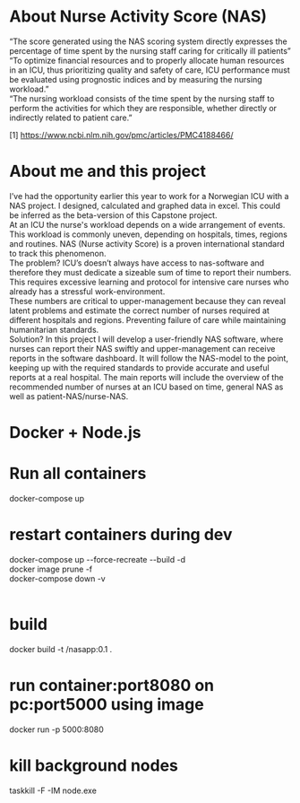 # About Nurse Activity Score (NAS)

“The score generated using the NAS scoring system directly expresses the percentage of time spent by the nursing staff caring for critically ill patients”<br>
“To optimize financial resources and to properly allocate human resources in an ICU, thus prioritizing quality and safety of care, ICU performance must be evaluated using prognostic indices and by measuring the nursing workload.”<br>
“The nursing workload consists of the time spent by the nursing staff to perform the activities for which they are responsible, whether directly or indirectly related to patient care.”<br>

[1] https://www.ncbi.nlm.nih.gov/pmc/articles/PMC4188466/

# About me and this project

I’ve had the opportunity earlier this year to work for a Norwegian ICU with a NAS project. I designed, calculated and graphed data in excel. This could be inferred as the beta-version of this Capstone project.<br>
At an ICU the nurse's workload depends on a wide arrangement of events. This workload is commonly uneven, depending on hospitals, times, regions and routines. NAS (Nurse activity Score) is a proven international standard to track this phenomenon.<br>
The problem? ICU’s doesn’t always have access to nas-software and therefore they must dedicate a sizeable sum of time to report their numbers. This requires excessive learning and protocol for intensive care nurses who already has a stressful work-environment.<br>
These numbers are critical to upper-management because they can reveal latent problems and estimate the correct number of nurses required at different hospitals and regions. Preventing failure of care while maintaining humanitarian standards.<br>
Solution? In this project I will develop a user-friendly NAS software, where nurses can report their NAS swiftly and upper-management can receive reports in the software dashboard. It will follow the NAS-model to the point, keeping up with the required standards to provide accurate and useful reports at a real hospital. The main reports will include the overview of the recommended number of nurses at an ICU based on time, general NAS as well as patient-NAS/nurse-NAS.<br>


# Docker + Node.js

# Run all containers
docker-compose up
<br>
# restart containers during dev
docker-compose up --force-recreate --build -d<br>
docker image prune -f<br>
docker-compose down -v<br>
<br>
# build
docker build -t <user>/nasapp:0.1 .
<br>
# run container:port8080 on pc:port5000 using image
docker run -p 5000:8080 <image-id>
<br>

# kill background nodes
taskkill -F -IM node.exe
